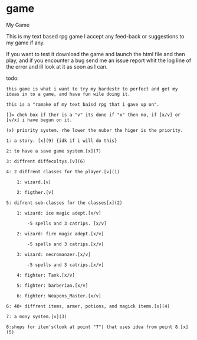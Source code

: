 # game

My Game

This is my text based rpg game I accept any feed-back or suggestions to my game if any.

If you want to test it download the game and launch the html file and then play, and if you encounter a bug send me an issue report whit the log line of the error and ill look at it as soon as I can.

todo:

    this game is what i want to try my hardestr to perfect and get my ideas in to a game, and have fun wile doing it.

    this is a "ramake of my text baisd rpg that i gave up on".

    []= chek box if ther is a "v" its done if "x" then no, if [x/v] or [v/x] i have begun on it.

    (x) priority system. rhe lower the nuber the higer is the priority.

    1: a story. [x](9) {idk if i will do this}

    2: to have a save game system.[x](7)

    3: diffrent diffecoltys.[v](6)

    4: 2 diffrent classes for the player.[v](1)

        1: wizard.[v]

        2: figther.[v]

    5: difrent sub-classes for the classes[x](2)

        1: wizard: ice magic adept.[x/v]

            -5 spells and 3 catrips. [x/v]

        2: wizard: fire magic adept.[x/v]

            -5 spells and 3 catrips.[x/v]

        3: wizard: necromanzer.[x/v]

            -5 spells and 3 catrips.[x/v]

        4: fighter: Tank.[x/v]

        5: fighter: barberian.[x/v]

        6: fighter: Weapons_Master.[x/v]

    6: 40+ diffrent items, armer, potions, and magick items.[x](4)

    7: a mony system.[v](3)

    8:shops for item's(look at point "7") that uses idea from point 8.[x](5)
